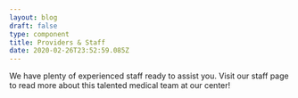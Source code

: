 ```yaml
---
layout: blog
draft: false
type: component
title: Providers & Staff
date: 2020-02-26T23:52:59.085Z
---
```

We have plenty of experienced staff ready to assist you. Visit our staff page to read more about this talented medical team at our center!
